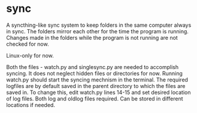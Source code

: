 # sync
A syncthing-like sync system to keep folders in the same computer always in sync. The folders mirror each other for the time the program is running.
Changes made in the folders while the program is not running are not checked for now.

Linux-only for now.

Both the files - watch.py and singlesync.py are needed to accomplish syncing. It does not neglect hidden files or directories for now.
Running watch.py should start the syncing mechnism in the terminal.
The required logfiles are by default saved in the parent directory to which the files are saved in. To change this, edit watch.py lines 14-15 and set desired location of log files. Both log and oldlog files required. Can be stored in different locations if needed.
